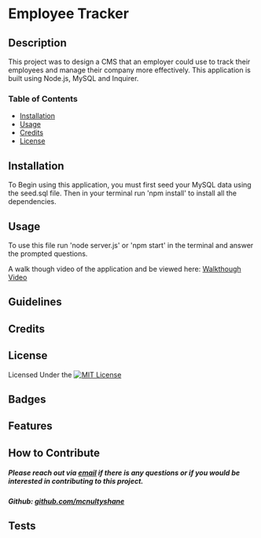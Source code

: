 # Employee Tracker

## Description

This project was to design a CMS that an employer could use to track their employees and manage their company more effectively.  This application is built using Node.js, MySQL and Inquirer.



### Table of Contents

- [Installation](#installation)
- [Usage](#usage)
- [Credits](#credits)
- [License](#license)

## Installation 

To Begin using this application, you must first seed your MySQL data using the seed.sql file.  Then in your terminal run 'npm install' to install all the dependencies. 
  
## Usage 

To use this file run 'node server.js' or 'npm start' in the terminal and answer the prompted questions.  

A walk though video of the application and be viewed here: [Walkthough Video](https://drive.google.com/file/d/1dMq8qUCbrRKpOvZCRbkoxkQEWFoBsRtp/view)

## Guidelines


## Credits


## License

Licensed Under the [![MIT License](https://img.shields.io/badge/License-MIT-yellow.svg)](https://opensource.org/licenses/MIT)

## Badges


## Features


## How to Contribute

##### Please reach out via [email](mailto:mcnultyshanej@gmail.com) if there is any questions or if you would be interested in contributing to this project.
##### Github: [github.com/mcnultyshane](https://github.com/mcnultyshane)

## Tests